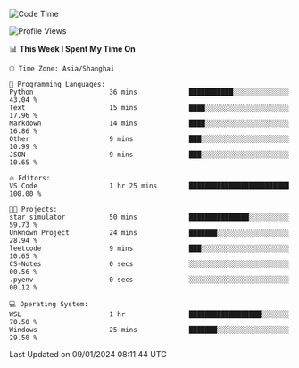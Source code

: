 <!--START_SECTION:waka-->
![Code Time](http://img.shields.io/badge/Code%20Time-1%2C446%20hrs%2039%20mins-blue)

![Profile Views](http://img.shields.io/badge/Profile%20Views-0-blue)

📊 **This Week I Spent My Time On** 

```text
🕑︎ Time Zone: Asia/Shanghai

💬 Programming Languages: 
Python                   36 mins             ███████████░░░░░░░░░░░░░░   43.04 % 
Text                     15 mins             ████░░░░░░░░░░░░░░░░░░░░░   17.96 % 
Markdown                 14 mins             ████░░░░░░░░░░░░░░░░░░░░░   16.86 % 
Other                    9 mins              ███░░░░░░░░░░░░░░░░░░░░░░   10.99 % 
JSON                     9 mins              ███░░░░░░░░░░░░░░░░░░░░░░   10.65 % 

🔥 Editors: 
VS Code                  1 hr 25 mins        █████████████████████████   100.00 % 

🐱‍💻 Projects: 
star_simulator           50 mins             ███████████████░░░░░░░░░░   59.73 % 
Unknown Project          24 mins             ███████░░░░░░░░░░░░░░░░░░   28.94 % 
leetcode                 9 mins              ███░░░░░░░░░░░░░░░░░░░░░░   10.65 % 
CS-Notes                 0 secs              ░░░░░░░░░░░░░░░░░░░░░░░░░   00.56 % 
.pyenv                   0 secs              ░░░░░░░░░░░░░░░░░░░░░░░░░   00.12 % 

💻 Operating System: 
WSL                      1 hr                ██████████████████░░░░░░░   70.50 % 
Windows                  25 mins             ███████░░░░░░░░░░░░░░░░░░   29.50 % 
```


 Last Updated on 09/01/2024 08:11:44 UTC
<!--END_SECTION:waka-->